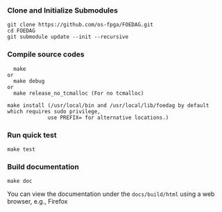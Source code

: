 ### Clone and Initialize Submodules
```
git clone https://github.com/os-fpga/FOEDAG.git
cd FOEDAG
git submodule update --init --recursive
```

### Compile source codes

```
  make
or
  make debug
or
  make release_no_tcmalloc (For no tcmalloc)
  
make install (/usr/local/bin and /usr/local/lib/foedag by default which requires sudo privilege,
             use PREFIX= for alternative locations.)
```

### Run quick test

```
make test
```

### Build documentation

```
make doc
```

You can view the documentation under the ``docs/build/html`` using a web browser, e.g., Firefox
